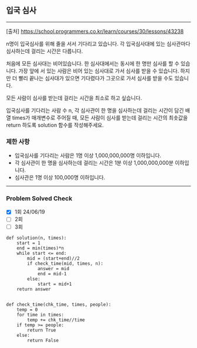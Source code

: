 ## 입국 심사

---

[출처] https://school.programmers.co.kr/learn/courses/30/lessons/43238

n명이 입국심사를 위해 줄을 서서 기다리고 있습니다. 
각 입국심사대에 있는 심사관마다 심사하는데 걸리는 시간은 다릅니다.

처음에 모든 심사대는 비어있습니다. 
한 심사대에서는 동시에 한 명만 심사를 할 수 있습니다. 
가장 앞에 서 있는 사람은 비어 있는 심사대로 가서 심사를 받을 수 있습니다. 
하지만 더 빨리 끝나는 심사대가 있으면 기다렸다가 그곳으로 가서 심사를 받을 수도 있습니다.

모든 사람이 심사를 받는데 걸리는 시간을 최소로 하고 싶습니다.

입국심사를 기다리는 사람 수 n, 
각 심사관이 한 명을 심사하는데 걸리는 시간이 담긴 배열 times가 매개변수로 주어질 때, 
모든 사람이 심사를 받는데 걸리는 시간의 최솟값을 return 하도록 solution 함수를 작성해주세요.

### 제한 사항

- 입국심사를 기다리는 사람은 1명 이상 1,000,000,000명 이하입니다.
- 각 심사관이 한 명을 심사하는데 걸리는 시간은 1분 이상 1,000,000,000분 이하입니다.
- 심사관은 1명 이상 100,000명 이하입니다.

---
### Problem Solved Check
- [x] 1회 24/06/19
- [ ] 2회
- [ ] 3회
~~~
def solution(n, times):
    start = 1
    end = min(times)*n
    while start <= end:
        mid = (start+end)//2
        if check_time(mid, times, n):
            answer = mid
            end = mid-1
        else:
            start = mid+1
    return answer


def check_time(chk_time, times, people):
    temp = 0
    for time in times:
        temp += chk_time//time
    if temp >= people:
        return True
    else:
        return False
        
~~~
